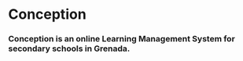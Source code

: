 # Conception 
### Conception is an online Learning Management System for secondary schools in Grenada. 

<!-- ## Class practice No.1 First Android App 
> In this Class practive we learned the following:
>- Install the Android Studio development environment.
>- Create an emulator (virtual device) to run your app on your computer.
>- Create and run the Hello World app on the virtual and physical devices.
>- Explore the project layout.
>- Generate and view log messages from your app.
>- Explore the AndroidManifest.xml file.

<img src="/Pictures/Helloworld app screenshot.jpg"
     alt="Hello world App"
     style="float: left; margin-right: 10px;" />

<


the database with a list of names 
<img src="/Pictures/Roomwordsample 4.jpg"
     alt=""
     style="float: left; margin-right: 10px;" />
Swipe to delete the name William Henry
<img src="/Pictures/Roomwordsample 5.jpg"
     alt=""
     style="float: left; margin-right: 10px;" />
Displaying the clear all data menu item
<img src="/Pictures/Roomwordsample 6.jpg"
     alt=""
     style="float: left; margin-right: 10px;" />
Clearing all the data in the database 
<img src="/Pictures/Roomwordsample 7.jpg"
     alt=""
     style="float: left; margin-right: 10px;" /> -->
